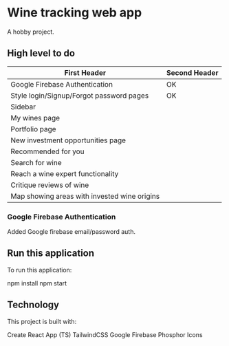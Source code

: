 # Wine tracking web app

A hobby project.

## High level to do

| First Header                                 | Second Header |
| -------------------------------------------- | ------------- |
| Google Firebase Authentication               | OK            |
| Style login/Signup/Forgot password pages     | OK            |
| Sidebar                                      |               |
| My wines page                                |               |
| Portfolio page                               |               |
| New investment opportunities page            |               |
| Recommended for you                          |               |
| Search for wine                              |               |
| Reach a wine expert functionality            |               |
| Critique reviews of wine                     |               |
| Map showing areas with invested wine origins |               |

### Google Firebase Authentication

Added Google firebase email/password auth.

## Run this application

To run this application:

npm install
npm start

## Technology

This project is built with:

Create React App (TS)
TailwindCSS
Google Firebase
Phosphor Icons

